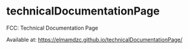 # technicalDocumentationPage
FCC: Technical Documentation Page

Available at:  https://elmamdzc.github.io/technicalDocumentationPage/

